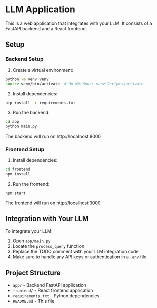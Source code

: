 # LLM Application

This is a web application that integrates with your LLM. It consists of a FastAPI backend and a React frontend.

## Setup

### Backend Setup

1. Create a virtual environment:
```bash
python -m venv venv
source venv/bin/activate  # On Windows: venv\Scripts\activate
```

2. Install dependencies:
```bash
pip install -r requirements.txt
```

3. Run the backend:
```bash
cd app
python main.py
```

The backend will run on http://localhost:8000

### Frontend Setup

1. Install dependencies:
```bash
cd frontend
npm install
```

2. Run the frontend:
```bash
npm start
```

The frontend will run on http://localhost:3000

## Integration with Your LLM

To integrate your LLM:

1. Open `app/main.py`
2. Locate the `process_query` function
3. Replace the TODO comment with your LLM integration code
4. Make sure to handle any API keys or authentication in a `.env` file

## Project Structure

- `app/` - Backend FastAPI application
- `frontend/` - React frontend application
- `requirements.txt` - Python dependencies
- `README.md` - This file 